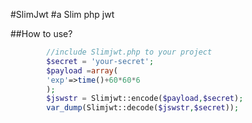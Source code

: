 #SlimJwt
#a Slim php jwt 

##How to use?

```php
		//include Slimjwt.php to your project
		$secret = 'your-secret';
		$payload =array(
		'exp'=>time()+60*60*6
		);
		$jswstr = Slimjwt::encode($payload,$secret);
		var_dump(Slimjwt::decode($jswstr,$secret));
```